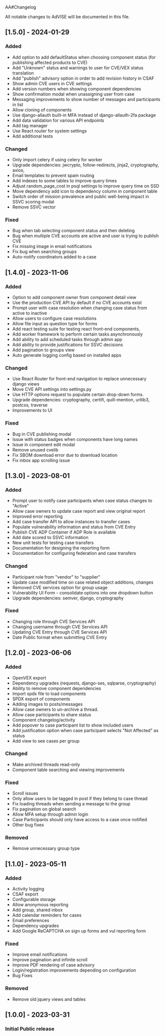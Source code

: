 AA#Changelog

All notable changes to AdVISE will be documented in this file.

## [1.5.0] - 2024-01-29

### Added

- Add option to add defaultStatus when choosing component status (for publishing affected products to CVE)
- Add "Unknown" status and warnings to user for CVE/VEX status translation
- Add "publish" advisory option in order to add revision history in CSAF
- Show admin CVE users in CVE settings
- Add version numbers when showing component dependencies
- Show confirmation modal when unassigning user from case
- Messaging improvements to show number of messages and participants in list
- Allow cloning of components
- Use django-allauth built-in MFA instead of django-allauth-2fa package
- Add data validation for various API endpoints
- Add tag manager
- Use React router for system settings
- Add additional tests

### Changed

- Only import celery if using celery for worker
- Upgrade dependencies: jwcrypto, follow-redirects, jinja2, cryptography, axios,
- Email templates to prevent spam routing
- Add indexes to some tables to improve query times
- Adjust random_page_cost in psql settings to improve query time on SSD
- Move dependency add icon to dependency column in component table
- Switch order of mission prevalence and public well-being impact in SSVC scoring modal
- Remove SSVC vector

### Fixed

- Bug when tab selecting component status and then deleting
- Bug when multiple CVE accounts are active and user is trying to publish CVE
- Fix missing image in email notifications
- Fix bug when searching groups
- Auto-notify coordinators added to a case

## [1.4.0] - 2023-11-06

### Added

- Option to add component owner from component detail view
- Use the production CVE API by default if no CVE accounts exist
- Prompt user with case resolution when changing case status from active to inactive
- Allow users to configure case resolutions
- Allow file input as question type for forms
- Add react testing suite for testing react front-end components,
- Add worker framework to perform certain tasks asynchronously
- Add ability to add scheduled tasks through admin app
- Add ability to provide justifications for SSVC decisions
- Add pagination to groups view
- Auto generate logging config based on installed apps

### Changed

- Use React Router for front-end navigation to replace unnecessary django views
- Move CVE API settings into settings.py
- Use HTTP options request to populate certain drop-down forms.
- Upgrade dependencies: cryptography, certifi, quill-mention, urllib3, postcss, traverse
- Improvements to UI

### Fixed

- Bug in CVE publishing modal
- Issue with status badges when components have long names
- Issue in component edit modal
- Remove unused cvelib
- Fix SBOM download error due to download location
- Fix inbox app scrolling issue

## [1.3.0] - 2023-08-01

### Added

- Prompt user to notify case participants when case status changes to "Active"
- Allow case owners to update case report and view original report
- Improved error reporting
- Add case transfer API to allow instances to transfer cases
- Populate vulnerability information and status from CVE Entry
- Publish CVE ADP Container if ADP Role is available
- Add date scored to SSVC information
- New unit tests for testing case transfers
- Documentation for designing the reporting form
- Documentation for configuring federation and case transfers

### Changed

- Participant role from "vendor" to "supplier"
- Update case modified time on case related object additions, changes
- Removed CVE services option for group usage
- Vulnerability UI Form - consolidate options into one dropdown button
- Upgrade dependencies: semver, django, cryptography

### Fixed

- Changing role through CVE Services API
- Changing username through CVE Services API
- Updating CVE Entry through CVE Services API
- Date Public format when submitting CVE Entry

## [1.2.0] - 2023-06-06

### Added

- OpenVEX export
- Dependency upgrades (requests, django-ses, sqlparse, cryptography)
- Ability to remove component dependencies
- Import spdx file to load components
- SPDX export of components
- Adding images to posts/messages
- Allow case owners to un-archive a thread.
- Allow case participants to share status
- Component changelog/activity
- Add popover to case participant list to show included users
- Add justification option when case participant selects "Not Affected" as status
- Add view to see cases per group

### Changed

- Make archived threads read-only
- Component table searching and viewing improvements

### Fixed

- Scroll issues
- Only allow users to be tagged in post if they belong to case thread
- Fix loading threads when sending a message to the group
- Fix pagination on global search
- Allow MFA setup through admin login
- Case Participants should only have access to a case once notified
- Other bug fixes

### Removed

- Remove unnecessary group type

## [1.1.0] - 2023-05-11

### Added

- Activity logging
- CSAF export
- Configurable storage
- Allow anonymous reporting
- Add group, shared inbox
- Add calendar reminders for cases
- Email preferences
- Dependency upgrades
- Add Google ReCAPTCHA on sign up forms and vul reporting form

### Fixed

- Improve email notifications
- Improve pagination and infinite scroll
- Improve PDF rendering of case advisory
- Login/registration improvements depending on configuration
- Bug Fixes

### Removed

- Remove old jquery views and tables

## [1.0.0] - 2023-03-31

### Initial Public release
